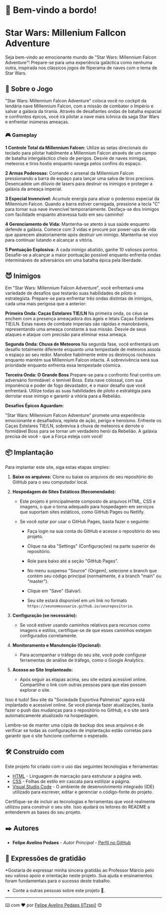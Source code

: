 # 🌌 Bem-vindo a bordo!
# Star Wars: Millenium Fallcon Adventure

Seja bem-vindo ao emocionante mundo de "Star Wars: Millennium Falcon Adventure"! Prepare-se para uma experiência galáctica
como nenhuma outra, inspirada nos clássicos jogos de fliperama de naves com o tema de Star Wars.

## 🚀 Sobre o Jogo

"Star Wars: Millennium Falcon Adventure" coloca você no cockpit da lendária nave Millennium Falcon, com a missão de combater
o Império e salvar a galáxia da tirania. Através de desafiantes ondas de batalha espacial e confrontos épicos, você irá 
pilotar a nave mais icônica da saga Star Wars e enfrentar inúmeras ameaças.


### 🎮 Gameplay

**1 Controle Total da Millennium Falcon:**
Utilize as setas direcionais do teclado para pilotar habilmente a Millennium Falcon através de um campo de batalha
intergaláctico cheio de perigos. Desvie de naves inimigas, meteoros e tiros hostis enquanto navega pelos confins do espaço.

**2 Armas Poderosas:**
Comande o arsenal da Millennium Falcon pressionando a barra de espaço para lançar uma salva de tiros precisos. Desencadeie
um dilúvio de lasers para destruir os inimigos e proteger a galáxia da ameaça imperial.

**3 Especial Invencível:**
Acumule energia para ativar o poderoso especial da Millennium Falcon. Quando a barra estiver carregada, pressione a tecla "C"
para tornar sua nave invencível temporariamente. Desfaça-se dos inimigos com facilidade enquanto atravessa tudo em seu caminho!

**4 Gerenciamento de Vida:**
Mantenha-se atento à sua saúde enquanto defende a galáxia. Comece com 3 vidas e procure por power-ups de vida que aparecem
aleatoriamente após destruir um inimigo. Mantenha-se vivo para continuar lutando e alcançar a vitória.

**5 Pontuação Explosiva:**
A cada inimigo abatido, ganhe 10 valiosos pontos. Desafie-se a alcançar a maior pontuação possível enquanto enfrenta ondas 
intermináveis de adversários em uma batalha épica pela liberdade.

## 😈 Inimigos

Em "Star Wars: Millennium Falcon Adventure", você enfrentará uma variedade de desafios que testarão suas habilidades de piloto
e estrategista. Prepare-se para enfrentar três ondas distintas de inimigos, cada uma mais perigosa que a anterior:

**Primeira Onda: Caças Estelares TIE/LN**
Na primeira onda, os céus se enchem com a presença ameaçadora dos ágeis e letais Caças Estelares TIE/LN. Estas naves de combate
imperiais são rápidas e manobráveis, representando uma ameaça constante à sua missão. Desvie de seus ataques e ataque com
precisão para eliminar essa ameaça.

**Segunda Onda: Chuva de Meteoros**
Na segunda fase, você enfrentará um desafio totalmente diferente enquanto uma tempestade de meteoros assola o espaço ao seu redor.
Manobre habilmente entre os destroços rochosos enquanto mantém sua Millennium Falcon intacta. A sobrevivência será sua prioridade
enquanto enfrenta essa tempestade cósmica.

**Terceira Onda: O Grande Boss**
Prepare-se para o confronto final contra um adversário formidável: o temível Boss. Esta nave colossal, com sua imponência e poder
de fogo devastador, é o maior desafio que você enfrentará. Utilize todas as suas habilidades de piloto e estratégia para derrotar
esse inimigo e garantir a vitória para a Rebelião.

**Desafios Épicos Aguardam:**

"Star Wars: Millennium Falcon Adventure" promete uma experiência emocionante e desafiadora, repleta de ação, perigo e heroísmo.
Enfrente os Caças Estelares TIE/LN, sobreviva à chuva de meteoros e derrote o formidável Boss para se tornar um verdadeiro herói
da Rebelião. A galáxia precisa de você - que a Força esteja com você!


## 📦 Implantação

Para implantar este site, siga estas etapas simples:

1. **Baixe os arquivos:** Clone ou baixe os arquivos do seu repositório do GitHub para o seu computador local.

2. **Hospedagem de Sites Estáticos (Recomendado):**
   
   - Este projeto é principalmente composto de arquivos HTML, CSS e imagens, o que o torna adequado para hospedagem em serviços que suportam sites estáticos, como GitHub Pages ou Netlify.
   
   - Se você optar por usar o GitHub Pages, basta fazer o seguinte:
   
     - Faça login na sua conta do GitHub e acesse o repositório do seu projeto.
     
     - Clique na aba "Settings" (Configurações) na parte superior do repositório.
     
     - Role para baixo até a seção "GitHub Pages".
     
     - No menu suspenso "Source" (Origem), selecione o branch que contém seu código principal (normalmente, é a branch "main" ou "master").
     
     - Clique em "Save" (Salvar).
     
     - Seu site estará disponível em um link no formato `https://seunomeusuario.github.io/seurepositorio`.

3. **Configuração (se necessário):**
   
   - Se você estiver usando caminhos relativos para recursos como imagens e estilos, certifique-se de que esses caminhos estejam configurados corretamente.

4. **Monitoramento e Manutenção (Opcional):**
   
   - Para acompanhar o tráfego do seu site, você pode configurar ferramentas de análise de tráfego, como o Google Analytics.

5. **Acesso ao Site Implanteado:**
   
   - Após seguir as etapas acima, seu site estará acessível online. Compartilhe o link com outras pessoas para que elas possam explorar o site.

Isso é tudo! Seu site da "Sociedade Esportiva Palmeiras" agora está implantado e acessível online. Se você planeja fazer atualizações, basta fazer o push das mudanças para o repositório no GitHub, e o site será automaticamente atualizado na hospedagem.

Lembre-se de manter uma cópia de backup dos seus arquivos e de verificar se todas as configurações de implantação estão corretas para garantir que o site funcione conforme o esperado.


## 🛠️ Construído com

Este projeto foi criado com o uso das seguintes tecnologias e ferramentas:

* [HTML](https://developer.mozilla.org/en-US/docs/Web/HTML) - Linguagem de marcação para estruturar a página web.
* [CSS](https://developer.mozilla.org/en-US/docs/Web/CSS) - Folhas de estilo em cascata para estilizar a página.
* [Visual Studio Code](https://code.visualstudio.com/) - O ambiente de desenvolvimento integrado (IDE) utilizado para escrever, editar e gerenciar o código-fonte do projeto.

Certifique-se de incluir as tecnologias e ferramentas que você realmente utilizou para construir o seu site. Isso ajudará os leitores do README a entenderem as bases do seu projeto.



## ✒️ Autores

* **Felipe Avelino Pedaes** - *Autor Principal* - [Perfil no GitHub](https://github.com/ITzspi)


## 🎁 Expressões de gratidão

*Gostaria de expressar minha sincera gratidão ao Professor Márcio pelo seu valioso apoio e orientação neste projeto. Sua ajuda e ensinamentos foram fundamentais para o sucesso deste trabalho.

- Conte a outras pessoas sobre este projeto 📢.


---

⌨️ com ❤️ por [Felipe Avelino Pedaes (ITzspi)](https://github.com/ITzspi) 😊
